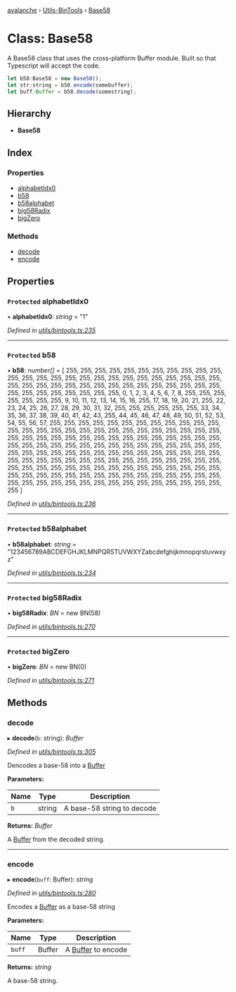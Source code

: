[avalanche](../README.md) › [Utils-BinTools](../modules/utils_bintools.md) › [Base58](utils_bintools.base58.md)

# Class: Base58

A Base58 class that uses the cross-platform Buffer module. Built so that Typescript will accept the code.

```js
let b58:Base58 = new Base58();
let str:string = b58.encode(somebuffer);
let buff:Buffer = b58.decode(somestring);
```

## Hierarchy

* **Base58**

## Index

### Properties

* [alphabetIdx0](utils_bintools.base58.md#protected-alphabetidx0)
* [b58](utils_bintools.base58.md#protected-b58)
* [b58alphabet](utils_bintools.base58.md#protected-b58alphabet)
* [big58Radix](utils_bintools.base58.md#protected-big58radix)
* [bigZero](utils_bintools.base58.md#protected-bigzero)

### Methods

* [decode](utils_bintools.base58.md#decode)
* [encode](utils_bintools.base58.md#encode)

## Properties

### `Protected` alphabetIdx0

• **alphabetIdx0**: *string* = "1"

*Defined in [utils/bintools.ts:235](https://github.com/ava-labs/avalanche.js/blob/3888064/src/utils/bintools.ts#L235)*

___

### `Protected` b58

• **b58**: *number[]* = [
        255, 255, 255, 255, 255, 255, 255, 255,
        255, 255, 255, 255, 255, 255, 255, 255,
        255, 255, 255, 255, 255, 255, 255, 255,
        255, 255, 255, 255, 255, 255, 255, 255,
        255, 255, 255, 255, 255, 255, 255, 255,
        255, 255, 255, 255, 255, 255, 255, 255,
        255, 0, 1, 2, 3, 4, 5, 6,
        7, 8, 255, 255, 255, 255, 255, 255,
        255, 9, 10, 11, 12, 13, 14, 15,
        16, 255, 17, 18, 19, 20, 21, 255,
        22, 23, 24, 25, 26, 27, 28, 29,
        30, 31, 32, 255, 255, 255, 255, 255,
        255, 33, 34, 35, 36, 37, 38, 39,
        40, 41, 42, 43, 255, 44, 45, 46,
        47, 48, 49, 50, 51, 52, 53, 54,
        55, 56, 57, 255, 255, 255, 255, 255,
        255, 255, 255, 255, 255, 255, 255, 255,
        255, 255, 255, 255, 255, 255, 255, 255,
        255, 255, 255, 255, 255, 255, 255, 255,
        255, 255, 255, 255, 255, 255, 255, 255,
        255, 255, 255, 255, 255, 255, 255, 255,
        255, 255, 255, 255, 255, 255, 255, 255,
        255, 255, 255, 255, 255, 255, 255, 255,
        255, 255, 255, 255, 255, 255, 255, 255,
        255, 255, 255, 255, 255, 255, 255, 255,
        255, 255, 255, 255, 255, 255, 255, 255,
        255, 255, 255, 255, 255, 255, 255, 255,
        255, 255, 255, 255, 255, 255, 255, 255,
        255, 255, 255, 255, 255, 255, 255, 255,
        255, 255, 255, 255, 255, 255, 255, 255,
        255, 255, 255, 255, 255, 255, 255, 255,
        255, 255, 255, 255, 255, 255, 255, 255
    ]

*Defined in [utils/bintools.ts:236](https://github.com/ava-labs/avalanche.js/blob/3888064/src/utils/bintools.ts#L236)*

___

### `Protected` b58alphabet

• **b58alphabet**: *string* = "123456789ABCDEFGHJKLMNPQRSTUVWXYZabcdefghijkmnopqrstuvwxyz"

*Defined in [utils/bintools.ts:234](https://github.com/ava-labs/avalanche.js/blob/3888064/src/utils/bintools.ts#L234)*

___

### `Protected` big58Radix

• **big58Radix**: *BN* = new BN(58)

*Defined in [utils/bintools.ts:270](https://github.com/ava-labs/avalanche.js/blob/3888064/src/utils/bintools.ts#L270)*

___

### `Protected` bigZero

• **bigZero**: *BN* = new BN(0)

*Defined in [utils/bintools.ts:271](https://github.com/ava-labs/avalanche.js/blob/3888064/src/utils/bintools.ts#L271)*

## Methods

###  decode

▸ **decode**(`b`: string): *Buffer*

*Defined in [utils/bintools.ts:305](https://github.com/ava-labs/avalanche.js/blob/3888064/src/utils/bintools.ts#L305)*

Dencodes a base-58 into a [Buffer](https://github.com/feross/buffer)

**Parameters:**

Name | Type | Description |
------ | ------ | ------ |
`b` | string | A base-58 string to decode  |

**Returns:** *Buffer*

A [Buffer](https://github.com/feross/buffer) from the decoded string.

___

###  encode

▸ **encode**(`buff`: Buffer): *string*

*Defined in [utils/bintools.ts:280](https://github.com/ava-labs/avalanche.js/blob/3888064/src/utils/bintools.ts#L280)*

Encodes a [Buffer](https://github.com/feross/buffer) as a base-58 string

**Parameters:**

Name | Type | Description |
------ | ------ | ------ |
`buff` | Buffer | A [Buffer](https://github.com/feross/buffer) to encode  |

**Returns:** *string*

A base-58 string.
